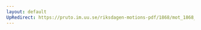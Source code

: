 ```yaml
---
layout: default
UpRedirect: https://pruto.im.uu.se/riksdagen-motions-pdf/1868/mot_1868__fk__52/mot_1868__fk__52-001.pdf
---
```

